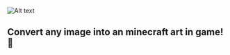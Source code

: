 
![Alt text](https://i.imgur.com/OdGQUN1.png "Optional title")
## Convert any image into an minecraft art in game! 🔧
